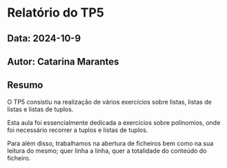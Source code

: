 # Relatório do TP5
## Data: 2024-10-9
## Autor: Catarina Marantes

## Resumo
O TP5 consistiu na realização de vários exercícios sobre listas, listas de listas e listas de tuplos.

Esta aula foi essencialmente dedicada a exercícios sobre polínomios, onde foi necessário recorrer a tuplos e listas de tuplos.

Para além disso, trabalhamos na abertura de ficheiros bem como na sua leitura do mesmo; quer linha a linha, quer a totalidade do conteúdo do ficheiro.
